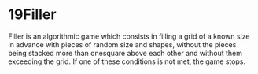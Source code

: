 # 19Filler
Filler is an algorithmic game which consists in filling a grid of a known size in advance with pieces of random size and shapes, without the pieces being stacked more than onesquare above each other and without them exceeding the grid. If one of these conditions is not met, the game stops.
